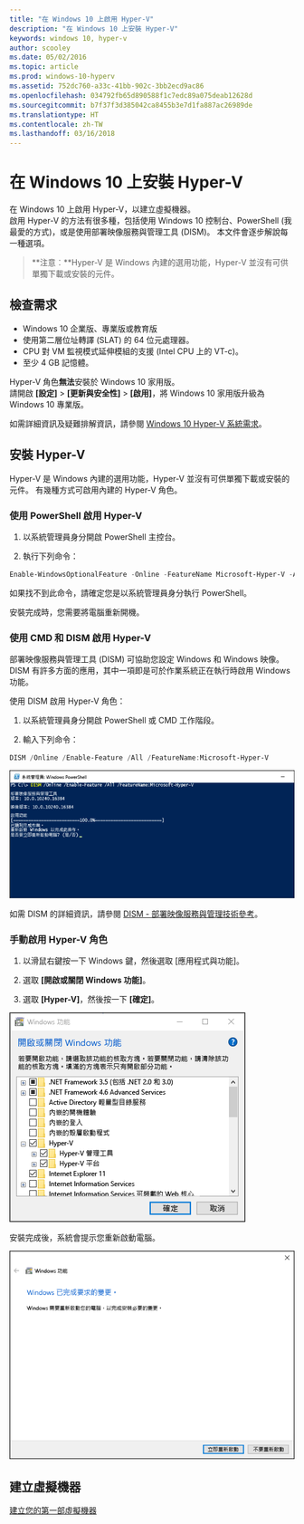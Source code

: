 ```yaml
---
title: "在 Windows 10 上啟用 Hyper-V"
description: "在 Windows 10 上安裝 Hyper-V"
keywords: windows 10, hyper-v
author: scooley
ms.date: 05/02/2016
ms.topic: article
ms.prod: windows-10-hyperv
ms.assetid: 752dc760-a33c-41bb-902c-3bb2ecd9ac86
ms.openlocfilehash: 034792fb65d890588f1c7edc89a075deab12628d
ms.sourcegitcommit: b7f37f3d385042ca8455b3e7d1fa887ac26989de
ms.translationtype: HT
ms.contentlocale: zh-TW
ms.lasthandoff: 03/16/2018
---
```

# <a name="install-hyper-v-on-windows-10"></a>在 Windows 10 上安裝 Hyper-V

在 Windows 10 上啟用 Hyper-V，以建立虛擬機器。  
啟用 Hyper-V 的方法有很多種，包括使用 Windows 10 控制台、PowerShell (我最愛的方式)，或是使用部署映像服務與管理工具 (DISM)。 本文件會逐步解說每一種選項。

> **注意︰**Hyper-V 是 Windows 內建的選用功能，Hyper-V 並沒有可供單獨下載或安裝的元件。 

## <a name="check-requirements"></a>檢查需求

* Windows 10 企業版、專業版或教育版
* 使用第二層位址轉譯 (SLAT) 的 64 位元處理器。
* CPU 對 VM 監視模式延伸模組的支援 (Intel CPU 上的 VT-c)。
* 至少 4 GB 記憶體。

Hyper-V 角色**無法**安裝於 Windows 10 家用版。  
請開啟 **\[設定\]** > **\[更新與安全性\]** > **\[啟用\]**，將 Windows 10 家用版升級為 Windows 10 專業版。

如需詳細資訊及疑難排解資訊，請參閱 [Windows 10 Hyper-V 系統需求](../reference/hyper-v-requirements.md)。


## <a name="install-hyper-v"></a>安裝 Hyper-V 
Hyper-V 是 Windows 內建的選用功能，Hyper-V 並沒有可供單獨下載或安裝的元件。  有幾種方式可啟用內建的 Hyper-V 角色。

### <a name="enable-hyper-v-using-powershell"></a>使用 PowerShell 啟用 Hyper-V

1. 以系統管理員身分開啟 PowerShell 主控台。

2. 執行下列命令：
  ```powershell
  Enable-WindowsOptionalFeature -Online -FeatureName Microsoft-Hyper-V -All
  ```  

  如果找不到此命令，請確定您是以系統管理員身分執行 PowerShell。  

安裝完成時，您需要將電腦重新開機。  

### <a name="enable-hyper-v-with-cmd-and-dism"></a>使用 CMD 和 DISM 啟用 Hyper-V

部署映像服務與管理工具 (DISM) 可協助您設定 Windows 和 Windows 映像。  DISM 有許多方面的應用，其中一項即是可於作業系統正在執行時啟用 Windows 功能。  

使用 DISM 啟用 Hyper-V 角色：
1. 以系統管理員身分開啟 PowerShell 或 CMD 工作階段。

2. 輸入下列命令：  
  ```powershell
  DISM /Online /Enable-Feature /All /FeatureName:Microsoft-Hyper-V
  ```  
  ![](media/dism_upd.png)

如需 DISM 的詳細資訊，請參閱 [DISM - 部署映像服務與管理技術參考](https://technet.microsoft.com/en-us/library/hh824821.aspx)。

### <a name="manually-enable-the-hyper-v-role"></a>手動啟用 Hyper-V 角色

1. 以滑鼠右鍵按一下 Windows 鍵，然後選取 \[應用程式與功能\]。

2. 選取 **\[開啟或關閉 Windows 功能\]**。

3. 選取 **\[Hyper-V\]**，然後按一下 **\[確定\]**。  

![](media/enable_role_upd.png)

安裝完成後，系統會提示您重新啟動電腦。

![](media/restart_upd.png)


## <a name="make-virtual-machines"></a>建立虛擬機器
[建立您的第一部虛擬機器](quick-create-virtual-machine.md)
